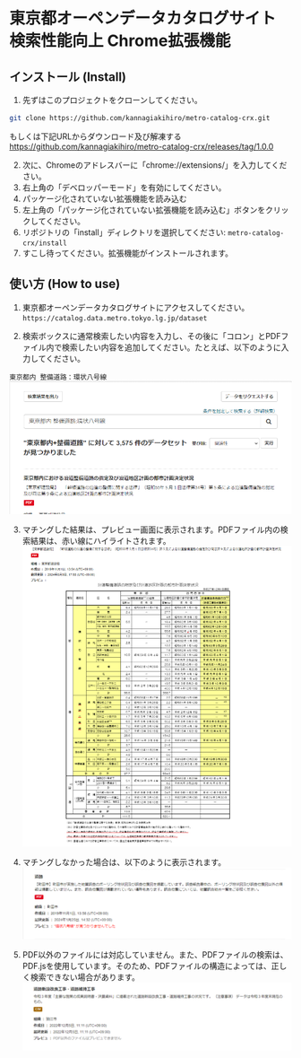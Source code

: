 # 東京都オーペンデータカタログサイト 検索性能向上 Chrome拡張機能

## インストール (Install)

1. 先ずはこのプロジェクトをクローンしてください。 

```bash
git clone https://github.com/kannagiakihiro/metro-catalog-crx.git
```

もしくは下記URLからダウンロード及び解凍する
https://github.com/kannagiakihiro/metro-catalog-crx/releases/tag/1.0.0

2. 次に、Chromeのアドレスバーに「chrome://extensions/」を入力してください。
3. 右上角の「デベロッパーモード」を有効にしてください。
4. パッケージ化されていない拡張機能を読み込む
5. 左上角の「パッケージ化されていない拡張機能を読み込む」ボタンをクリックしてください。
6. リポジトリの「install」ディレクトリを選択してください: `metro-catalog-crx/install` 
7. すこし待ってください。拡張機能がインストールされます。

## 使い方 (How to use)

1. 東京都オーペンデータカタログサイトにアクセスしてください。
`https://catalog.data.metro.tokyo.lg.jp/dataset`

2. 検索ボックスに通常検索したい内容を入力し、その後に「コロン」とPDFファイル内で検索したい内容を追加してください。たとえば、以下のように入力してください。

`東京都内 整備道路：環状八号線`
![Input Box](./tutorial/ib.png)

3. マチングした結果は、プレビュー画面に表示されます。PDFファイル内の検索結果は、赤い線にハイライトされます。
![Match](./tutorial/match.png)

4. マチングしなかった場合は、以下のように表示されます。
![No Match](./tutorial/nomatch.png)

5. PDF以外のファイルには対応していません。また、PDFファイルの検索は、PDF.jsを使用しています。そのため、PDFファイルの構造によっては、正しく検索できない場合があります。
![Format not available](./tutorial/formatnotavailable.png)
